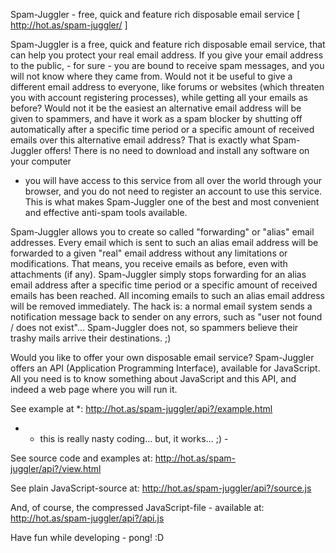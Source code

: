 Spam-Juggler - free, quick and feature rich disposable email service
[ http://hot.as/spam-juggler/ ]

Spam-Juggler is a free, quick and feature rich disposable email service,
that can help you protect your real email address. If you give your email
address to the public, - for sure - you are bound to receive spam messages,
and you will not know where they came from. Would not it be useful to give
a different email address to everyone, like forums or websites (which
threaten you with account registering processes), while getting all your
emails as before? Would not it be the easiest an alternative email address
will be given to spammers, and have it work as a spam blocker by shutting off
automatically after a specific time period or a specific amount of received
emails over this alternative email address? That is exactly what Spam-Juggler
offers! There is no need to download and install any software on your computer
- you will have access to this service from all over the world through your
browser, and you do not need to register an account to use this service. This
is what makes Spam-Juggler one of the best and most convenient and effective
anti-spam tools available.

Spam-Juggler allows you to create so called "forwarding" or "alias" email
addresses. Every email which is sent to such an alias email address will
be forwarded to a given "real" email address without any limitations or
modifications. That means, you receive emails as before, even with
attachments (if any). Spam-Juggler simply stops forwarding for an alias
email address after a specific time period or a specific amount of received
emails has been reached. All incoming emails to such an alias email address
will be removed immediately. The hack is: a normal email system sends a
notification message back to sender on any errors, such as "user not found /
does not exist"... Spam-Juggler does not, so spammers believe their trashy
mails arrive their destinations. ;)

Would you like to offer your own disposable email service?
Spam-Juggler offers an API (Application Programming Interface), available
for JavaScript. All you need is to know something about JavaScript and
this API, and indeed a web page where you will run it.

See example at *:
http://hot.as/spam-juggler/api?/example.html
- * this is really nasty coding... but, it works... ;) -

See source code and examples at:
http://hot.as/spam-juggler/api?/view.html

See plain JavaScript-source at:
http://hot.as/spam-juggler/api?/source.js

And, of course, the compressed JavaScript-file - available at:
http://hot.as/spam-juggler/api?/api.js

Have fun while developing - pong! :D
